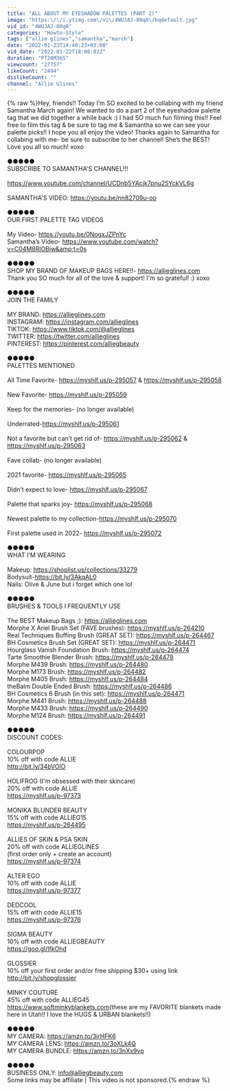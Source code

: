 ```yaml
---
title: "ALL ABOUT MY EYESHADOW PALETTES (PART 2)"
image: "https:\/\/i.ytimg.com\/vi\/4WUJAJ-80q8\/hqdefault.jpg"
vid_id: "4WUJAJ-80q8"
categories: "Howto-Style"
tags: ["allie glines","samantha","march"]
date: "2022-01-23T14:48:23+03:00"
vid_date: "2022-01-22T18:00:02Z"
duration: "PT20M36S"
viewcount: "27757"
likeCount: "2494"
dislikeCount: ""
channel: "Allie Glines"
---
```

{% raw %}Hey, friends!! Today I’m SO excited to be collabing with my friend Samantha March again! We wanted to do a part 2 of the eyeshadow palette tag that we did together a while back :) I had SO much fun filming this!! Feel free to film this tag &amp; be sure to tag me &amp; Samantha so we can see your palette picks!! I hope you all enjoy the video! Thanks again to Samantha for collabing with me- be sure to subscribe to her channel! She’s the BEST! Love you all so much! xoxo<br /><br />●●●●●<br />SUBSCRIBE TO SAMANTHA'S CHANNEL!!!<br /><br /><a rel="nofollow" target="blank" href="https://www.youtube.com/channel/UCDnb5YAcjk7pnu25YckVL6g">https://www.youtube.com/channel/UCDnb5YAcjk7pnu25YckVL6g</a> <br /><br />SAMANTHA'S VIDEO: <a rel="nofollow" target="blank" href="https://youtu.be/nn82709u-oo">https://youtu.be/nn82709u-oo</a><br /><br />●●●●●<br />OUR FIRST PALETTE TAG VIDEOS<br /><br />My Video- <a rel="nofollow" target="blank" href="https://youtu.be/0NogxJZPnYc">https://youtu.be/0NogxJZPnYc</a> <br />Samantha’s Video- <a rel="nofollow" target="blank" href="https://www.youtube.com/watch?v=C04M8RlOBjw&amp;t=0s">https://www.youtube.com/watch?v=C04M8RlOBjw&amp;t=0s</a> <br /><br />●●●●●<br />SHOP MY BRAND OF MAKEUP BAGS HERE!!- <a rel="nofollow" target="blank" href="https://allieglines.com">https://allieglines.com</a><br />Thank you SO much for all of the love &amp; support! I'm so grateful! :) xoxo<br /><br />●●●●●<br />JOIN THE FAMILY<br /><br />MY BRAND: <a rel="nofollow" target="blank" href="https://allieglines.com">https://allieglines.com</a><br />INSTAGRAM: <a rel="nofollow" target="blank" href="https://instagram.com/allieglines">https://instagram.com/allieglines</a><br />TIKTOK: <a rel="nofollow" target="blank" href="https://www.tiktok.com/@allieglines">https://www.tiktok.com/@allieglines</a><br />TWITTER: <a rel="nofollow" target="blank" href="https://twitter.com/allieglines">https://twitter.com/allieglines</a><br />PINTEREST: <a rel="nofollow" target="blank" href="https://pinterest.com/alliegbeauty">https://pinterest.com/alliegbeauty</a><br /><br />●●●●●<br />PALETTES MENTIONED<br /><br />All Time Favorite- <a rel="nofollow" target="blank" href="https://myshlf.us/p-295057">https://myshlf.us/p-295057</a> &amp; <a rel="nofollow" target="blank" href="https://myshlf.us/p-295058">https://myshlf.us/p-295058</a> <br /><br />New Favorite- <a rel="nofollow" target="blank" href="https://myshlf.us/p-295059">https://myshlf.us/p-295059</a> <br /> <br />Keep for the memories- (no longer available)<br /><br />Underrated-<a rel="nofollow" target="blank" href="https://myshlf.us/p-295061">https://myshlf.us/p-295061</a> <br /><br />Not a favorite but can’t get rid of- <a rel="nofollow" target="blank" href="https://myshlf.us/p-295062">https://myshlf.us/p-295062</a> &amp; <a rel="nofollow" target="blank" href="https://myshlf.us/p-295063">https://myshlf.us/p-295063</a> <br /><br />Fave collab- (no longer available)<br /><br />2021 favorite- <a rel="nofollow" target="blank" href="https://myshlf.us/p-295065">https://myshlf.us/p-295065</a> <br /><br />Didn’t expect to love- <a rel="nofollow" target="blank" href="https://myshlf.us/p-295067">https://myshlf.us/p-295067</a> <br /><br />Palette that sparks joy- <a rel="nofollow" target="blank" href="https://myshlf.us/p-295068">https://myshlf.us/p-295068</a> <br /><br />Newest palette to my collection-<a rel="nofollow" target="blank" href="https://myshlf.us/p-295070">https://myshlf.us/p-295070</a> <br /><br />First palette used in 2022- <a rel="nofollow" target="blank" href="https://myshlf.us/p-295072">https://myshlf.us/p-295072</a> <br /><br />●●●●●<br />WHAT I'M WEARING<br /><br />Makeup: <a rel="nofollow" target="blank" href="https://shoplist.us/collections/33279">https://shoplist.us/collections/33279</a> <br />Bodysuit-<a rel="nofollow" target="blank" href="https://bit.ly/3AkqAL0">https://bit.ly/3AkqAL0</a> <br />Nails: Olive &amp; June but i forget which one lol<br /><br />●●●●●<br />BRUSHES &amp; TOOLS I FREQUENTLY USE<br /><br />The BEST Makeup Bags ;): <a rel="nofollow" target="blank" href="https://allieglines.com">https://allieglines.com</a><br />Morphe X Ariel Brush Set (FAVE brushes): <a rel="nofollow" target="blank" href="https://myshlf.us/p-264210">https://myshlf.us/p-264210</a><br />Real Techniques Buffing Brush (GREAT SET): <a rel="nofollow" target="blank" href="https://myshlf.us/p-264467">https://myshlf.us/p-264467</a><br />BH Cosmetics Brush Set (GREAT SET): <a rel="nofollow" target="blank" href="https://myshlf.us/p-264471">https://myshlf.us/p-264471</a><br />Hourglass Vanish Foundation Brush: <a rel="nofollow" target="blank" href="https://myshlf.us/p-264474">https://myshlf.us/p-264474</a><br />Tarte Smoothie Blender Brush: <a rel="nofollow" target="blank" href="https://myshlf.us/p-264478">https://myshlf.us/p-264478</a><br />Morphe M439 Brush: <a rel="nofollow" target="blank" href="https://myshlf.us/p-264480">https://myshlf.us/p-264480</a><br />Morphe M173 Brush: <a rel="nofollow" target="blank" href="https://myshlf.us/p-264482">https://myshlf.us/p-264482</a><br />Morphe M405 Brush: <a rel="nofollow" target="blank" href="https://myshlf.us/p-264484">https://myshlf.us/p-264484</a><br />theBalm Double Ended Brush: <a rel="nofollow" target="blank" href="https://myshlf.us/p-264486">https://myshlf.us/p-264486</a><br />BH Cosmetics 6 Brush (in this set): <a rel="nofollow" target="blank" href="https://myshlf.us/p-264471">https://myshlf.us/p-264471</a><br />Morphe M441 Brush: <a rel="nofollow" target="blank" href="https://myshlf.us/p-264488">https://myshlf.us/p-264488</a><br />Morphe M433 Brush: <a rel="nofollow" target="blank" href="https://myshlf.us/p-264490">https://myshlf.us/p-264490</a><br />Morphe M124 Brush: <a rel="nofollow" target="blank" href="https://myshlf.us/p-264491">https://myshlf.us/p-264491</a><br /><br />●●●●●<br />DISCOUNT CODES:<br /><br />COLOURPOP <br />10% off with code ALLIE<br /><a rel="nofollow" target="blank" href="http://bit.ly/34bVOlO">http://bit.ly/34bVOlO</a><br /><br />HOLIFROG (I'm obsessed with their skincare)<br />20% off with code ALLIE<br /><a rel="nofollow" target="blank" href="https://myshlf.us/p-97373">https://myshlf.us/p-97373</a><br /><br />MONIKA BLUNDER BEAUTY<br />15% off with code ALLIEG15<br /><a rel="nofollow" target="blank" href="https://myshlf.us/p-264495">https://myshlf.us/p-264495</a><br /><br />ALLIES OF SKIN &amp; PSA SKIN<br />20% off with code ALLIEGLINES<br />(first order only + create an account)<br /><a rel="nofollow" target="blank" href="https://myshlf.us/p-97374">https://myshlf.us/p-97374</a><br /><br />ALTER EGO<br />10% off with code ALLIE<br /><a rel="nofollow" target="blank" href="https://myshlf.us/p-97377">https://myshlf.us/p-97377</a><br /><br />DEDCOOL<br />15% off with code ALLIE15<br /><a rel="nofollow" target="blank" href="https://myshlf.us/p-97376">https://myshlf.us/p-97376</a><br /><br />SIGMA BEAUTY<br />10% off with code ALLIEGBEAUTY<br /><a rel="nofollow" target="blank" href="https://goo.gl/IfkOhd">https://goo.gl/IfkOhd</a><br /><br />GLOSSIER<br />10% off your first order and/or free shipping $30+ using link<br /><a rel="nofollow" target="blank" href="http://bit.ly/shopglossier">http://bit.ly/shopglossier</a><br /><br />MINKY COUTURE<br />45% off with code ALLIEG45<br /><a rel="nofollow" target="blank" href="https://www.softminkyblankets.com​​​​">https://www.softminkyblankets.com​​​​</a> (these are my FAVORITE blankets made here in Utah!! I love the HUGS &amp; URBAN blankets!!)<br /><br />●●●●●<br />MY CAMERA: <a rel="nofollow" target="blank" href="https://amzn.to/3irHFK6">https://amzn.to/3irHFK6</a><br />MY CAMERA LENS: <a rel="nofollow" target="blank" href="https://amzn.to/3oXLk4Q">https://amzn.to/3oXLk4Q</a><br />MY CAMERA BUNDLE: <a rel="nofollow" target="blank" href="https://amzn.to/3nXx9vp">https://amzn.to/3nXx9vp</a><br /><br />●●●●●<br />BUSINESS ONLY: info@alliegbeauty.com<br />Some links may be affiliate | This video is not sponsored.{% endraw %}
